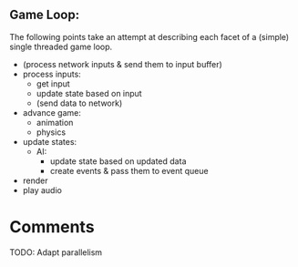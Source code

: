 ## Game Loop:

The following points take an attempt at describing each facet of a (simple) single threaded game loop.

- (process network inputs & send them to input buffer)
- process inputs:
  - get input
  - update state based on input
  - (send data to network)
- advance game:
  - animation
  - physics
- update states:
  - AI:
    - update state based on updated data
    - create events & pass them to event queue
- render
- play audio

# Comments
TODO: Adapt parallelism
